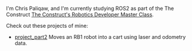 I'm Chris Paliqaw, and I'm currently studying ROS2 as part of the The Construct 
[The Construct's Robotics Developer Master Class](https://www.theconstructsim.com/robotics-developer/).

Check out these projects of mine:
- [project_part2](https://github.com/christophomos/project_part2) Moves an RB1 robot into a cart using laser and odometry data.

<!---
christophomos/christophomos is a ✨ special ✨ repository because its `README.md` (this file) appears on your GitHub profile.
You can click the Preview link to take a look at your changes.
--->

